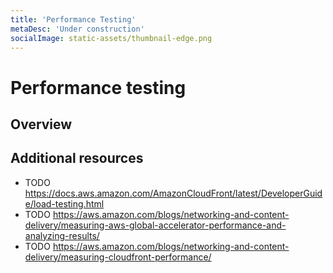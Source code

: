 ```yaml
---
title: 'Performance Testing'
metaDesc: 'Under construction'
socialImage: static-assets/thumbnail-edge.png
---
```

# Performance testing

## Overview

## Additional resources
* TODO https://docs.aws.amazon.com/AmazonCloudFront/latest/DeveloperGuide/load-testing.html
* TODO https://aws.amazon.com/blogs/networking-and-content-delivery/measuring-aws-global-accelerator-performance-and-analyzing-results/
* TODO https://aws.amazon.com/blogs/networking-and-content-delivery/measuring-cloudfront-performance/

